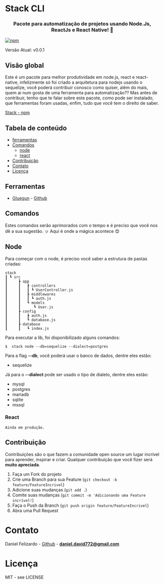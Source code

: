 # Stack CLI

<h3 align="center">
Pacote para automatização de projetos usando Node.Js, ReactJs e React Native! 🚀
</h3>
<div>

[![npm](https://img.shields.io/badge/npm-v6.9.0-brightgreen.svg)](https://www.npmjs.com/package/stack-nr)
<p>Versão Atual: v0.0.1</p>
</div>

## Visão global

<p>Este é um pacote para melhor produtividade em node.js, react e react-native, infelizmente só foi criado a arquitetura para nodejs usando o sequelize, você poderá contribuir conosco como quiser, além do mais, quem ai num gosta de uma ferramenta para automatização??
Mas antes de contribuir, tenho que te falar sobre este pacote, como pode ser instalado, que ferramentas foram usadas, enfim, tudo que você tem o direito de saber.</p>

[Stack - npm](https://www.npmjs.com/package/stack-nr)

## Tabela de conteúdo

- [ferramentas](#ferramentas)
- [Comandos](#comandos)
  - [node](#node)
  - [react](#react)
- [Contribuição](#contribuição)
- [Contato](#contato)
- [Licença](#licença)

## Ferramentas

  - [Gluegun](https://www.npmjs.com/package/gluegun) - [Github](https://github.com/infinitered/gluegun/tree/master/docs)

## Comandos

Estes comandos serão aprimorados com o tempo e é preciso que você nos dê a sua sugestão. ッ
Aqui é onde a mágica acontece 😍

## Node

Para começar com o node, é preciso você saber a estrutura de pastas criadas:

````
stack 
┃ ┗ src
┃     ┣ app
┃     ┃   ┣ controllers
┃     ┃   ┃ ┗ UserController.js
┃     ┃   ┣ middlewares
┃     ┃   ┃ ┗ auth.js
┃     ┃   ┗ models
┃     ┃      ┗ User.js
┃     ┣ config
┃     ┃   ┣ auth.js
┃     ┃   ┗ database.js
┃     ┣ database
┃     ┃   ┗ index.js

````

Para executar a lib, foi disponibilizado alguns comandos:

````shell
$  stack node --db=sequelize --dialect=postgres
````
Para a flag **--db**, você poderá usar o banco de dados, dentre eles estão:

- sequelize

Já para o **--dialect** pode ser usado o tipo de dialeto, dentre eles estão:

- mysql
- postgres
- mariadb
- sqlite
- mssql

### React

````
Ainda em produção.
````

## Contribuição

Contribuições são o que fazem a comunidade open source um lugar incrível para aprender, inspirar e criar. Qualquer contribuição que você fizer será **muito apreciada**.

1. Faça um Fork do projeto
2. Crie uma Branch para sua Feature (`git checkout -b feature/FeatureIncrivel`)
3. Adicione suas mudanças (`git add .`)
4. Comite suas mudanças (`git commit -m 'Adicionando uma Feature incrível!`)
5. Faça o Push da Branch (`git push origin feature/FeatureIncrivel`)
6. Abra uma Pull Request

<!-- CONTACT -->

# Contato

Daniel Felizardo - [Github](https://github.com/danielfelizardo2017) - **daniel.david772@gmail.com**

# Licença

MIT - see LICENSE